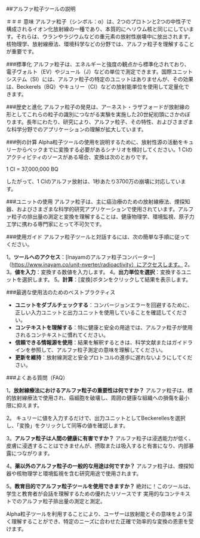 ##アルファ粒子ツールの説明

＃＃＃ 意味
アルファ粒子（シンボル：α）は、2つのプロトンと2つの中性子で構成されるイオン化放射線の一種であり、本質的にヘリウム核と同じにしています。それらは、ウランやラジウムなどの重元素の放射性崩壊中に放出されます。核物理学、放射線療法、環境科学などの分野では、アルファ粒子を理解することが重要です。

###標準化
アルファ粒子は、エネルギーと強度の観点から標準化されており、電子ヴォルト（EV）やジュール（J）などの単位で測定できます。国際ユニットシステム（SI）には、アルファ粒子の特定のユニットはありませんが、その効果は、Beckerels（BQ）やキュリー（CI）などの放射能単位を使用して定量化できます。

###歴史と進化
アルファ粒子の発見は、アーネスト・ラザフォードが放射線の形としてこれらの粒子の識別につながる実験を実施した20世紀初頭にさかのぼります。長年にわたり、研究により、アルファ粒子、その特性、およびさまざまな科学分野でのアプリケーションの理解が拡大しています。

###例の計算
Alpha粒子ツールの使用を説明するために、放射性源の活動をキュリーからベックまでに変換する必要があるシナリオを検討してください。1 CIのアクティビティのソースがある場合、変換は次のとおりです。

1 CI = 37,000,000 BQ

したがって、1 CIのアルファ放射は、1秒あたり3700万の崩壊に対応しています。

###ユニットの使用
アルファ粒子は、主に癌治療のための放射線療法、煙探知器、およびさまざまな科学的研究アプリケーションで使用されています。アルファ粒子の排出量の測定と変換を理解することは、健康物理学、環境監視、原子力工学に携わる専門家にとって不可欠です。

###使用ガイド
アルファ粒子ツールと対話するには、次の簡単な手順に従ってください。

1。**ツールへのアクセス**：[Inayamのアルファ粒子コンバーター]（https://www.inayam.co/unit-nverter/radioactivity）にアクセスします。
2。
3。**値を入力**：変換する数値を入力します。
4。**出力単位を選択**：変換するユニットを選択します。
5。**計算**：[変換]ボタンをクリックして結果を表示します。

###最適な使用法のためのベストプラクティス
-  **ユニットをダブルチェックする**：コンバージョンエラーを回避するために、正しい入力ユニットと出力ユニットを使用していることを確認してください。
-  **コンテキストを理解する**：特に健康と安全の用途では、アルファ粒子が使用されるコンテキストに慣れてください。
-  **信頼できる情報源を使用**：結果を解釈するときは、科学文献またはガイドラインを参照して、アルファ粒子測定の意味を理解してください。
-  **更新を維持**：放射線測定と安全プロトコルの進歩に遅れないようにしてください。

###よくある質問（FAQ）

1。**放射線療法におけるアルファ粒子の重要性は何ですか？**
アルファ粒子は、標的放射線療法で使用され、癌細胞を破壊し、周囲の健康な組織への損傷を最小限に抑えます。

2。
キュリーに値を入力するだけで、出力ユニットとしてBeckerellesを選択し、「変換」をクリックして同等の値を確認します。

3。**アルファ粒子は人間の健康に有害ですか？**
アルファ粒子は浸透能力が低く、皮膚に浸透することはできませんが、摂取または吸入すると有害になり、内部暴露につながります。

4。**薬以外のアルファ粒子の一般的な用途は何ですか？**
アルファ粒子は、煙探知器や核物理学と環境監視を含む研究用途で使用されます。

5。**教育目的でアルファ粒子ツールを使用できますか？**
絶対に！このツールは、学生と教育者が会話を理解するための優れたリソースです 実用的なコンテキストでのアルファ粒子排出量の測定と測定。

Alpha粒子ツールを利用することにより、ユーザーは放射能とその意味をより深く理解することができ、特定のニーズに合わせた正確で効率的な変換の恩恵を受けます。